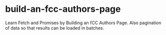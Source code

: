 # build-an-fcc-authors-page
Learn Fetch and Promises by Building an fCC Authors Page.  Also pagination of data so that results can be loaded in batches.
